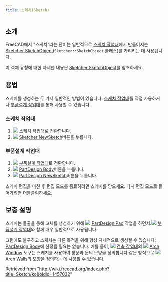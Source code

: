 ```yaml
---
title: 스케치(Sketch)
---
```

## 소개

FreeCAD에서 "스케치"라는 단어는 일반적으로 [스케치 작업대](/Sketcher_Workbench/ko "Sketcher Workbench/ko")에서 만들어지는[Sketcher SketchObject](/Sketcher_SketchObject "Sketcher SketchObject")(`Sketcher::SketchObject` 클래스)를 가리키는 데 사용됩니다.

이 객체 유형에 대한 자세한 내용은 [Sketcher SketchObject](/Sketcher_SketchObject "Sketcher SketchObject")를 참조하세요.

## 용법

스케치를 생성하는 두 가지 일반적인 방법이 있습니다. [스케치 작업대](/Sketcher_Workbench/ko "Sketcher Workbench/ko")를 직접 사용하거나 [부품설계 작업대](/PartDesign_Workbench/ko "PartDesign Workbench/ko")를 통해 사용할 수 있습니다.

### 스케치 작업대

1. ![](/images/Workbench_Sketcher.svg) [스케치 작업대](/Sketcher_Workbench/ko "Sketcher Workbench/ko")로 전환합니다.
2. ![](/images/Sketcher_NewSketch.svg) [Sketcher NewSketch](/Sketcher_NewSketch "Sketcher NewSketch")버튼을 누릅니다.

### 부품설계 작업대

1. ![](/images/Workbench_PartDesign.svg) [부품설계 작업대](/PartDesign_Workbench/ko "PartDesign Workbench/ko")로 전환합니다.
2. ![](/images/PartDesign_Body.svg) [PartDesign Body](/PartDesign_Body "PartDesign Body")버튼을 누릅니다.
3. ![](/images/PartDesign_NewSketch.svg) [PartDesign NewSketch](/PartDesign_NewSketch "PartDesign NewSketch")버튼을 누릅니다.

스케치 편집을 마친 후 편집 모드를 종료하려면 스케치를 닫으세요. 다시 편집 모드로 들어가려면 더블클릭하세요.

## 보충 설명

스케치는 돌출을 통해 고체를 생성하기 위해 ![](/images/PartDesign_Pad.svg) [PartDesign Pad](/PartDesign_Pad "PartDesign Pad") 작업을 하면서.![](/images/Workbench_PartDesign.svg) [부품설계 작업대](/PartDesign_Workbench/ko "PartDesign Workbench/ko")와 함께 매우 일반적으로 사용됩니다.

그럼에도 불구하고 스케치는 다른 목적을 위해 항상 자체적으로 생성될 수 있습니다; [PartDesign Body](/PartDesign_Body "PartDesign Body")에 한정될 필요는 없습니다. 예를 들어, ![](/images/Workbench_Arch.svg) [건축 작업대](/Arch_Workbench/ko "Arch Workbench/ko")의 ![](/images/Arch_Window.svg) [Arch Window](/Arch_Window "Arch Window") 도구는 스케치를 사용하여 창문과 문의 모양을 정의합니다;같은 방식으로 ![](/images/Arch_Wall.svg) [Arch Walls](/Arch_Wall "Arch Wall")의 모양을 정의하는 데 사용할 수 있습니다.

Retrieved from "<http://wiki.freecad.org/index.php?title=Sketch/ko&oldid=1457032>"